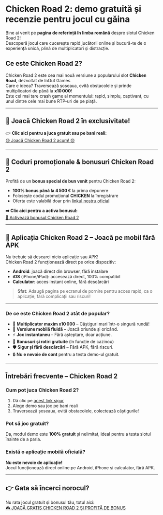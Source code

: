# Chicken Road 2: demo gratuită și recenzie pentru jocul cu găina

Bine ai venit pe **pagina de referință în limba română** despre slotul Chicken Road 2!  
Descoperă jocul care cucerește rapid jucătorii online și bucură-te de o experiență unică, plină de multiplicatori și distracție.

## Ce este Chicken Road 2?

Chicken Road 2 este cea mai nouă versiune a popularului slot **Chicken Road**, dezvoltat de InOut Games.  
Care e ideea? Traversează șoseaua, evită obstacolele și prinde multiplicatori de până la **x10 000**!  
Este cel mai tare crash game al momentului: rapid, simplu, captivant, cu unul dintre cele mai bune RTP-uri de pe piață.

---

## 🚀 Joacă Chicken Road 2 în exclusivitate!

👉 **Clic aici pentru a juca gratuit sau pe bani reali:**  
[🟡 Joacă Chicken Road 2 acum! 🟡](https://chickenroad-2.app/redirect-chicken-road-2/)

---

## 🎁 Coduri promoționale & bonusuri Chicken Road 2

Profită de un **bonus special de bun venit** pentru Chicken Road 2:

- **100% bonus până la 4 500 €** la prima depunere  
- Folosește codul promoțional **CHICKEN** la înregistrare  
- Oferta este valabilă doar prin [linkul nostru oficial](https://chickenroad-2.app/redirect-chicken-road-2/)

**➡️ Clic aici pentru a activa bonusul:**  
[🔑 Activează bonusul Chicken Road 2](https://chickenroad-2.app/redirect-chicken-road-2/)

---

## 📱 Aplicația Chicken Road 2 – Joacă pe mobil fără APK

Nu trebuie să descarci nicio aplicație sau APK!  
Chicken Road 2 funcționează direct pe orice dispozitiv:

- **Android**: joacă direct din browser, fără instalare
- **iOS** (iPhone/iPad): accesează direct, 100% compatibil
- **Calculator**: acces instant online, fără descărcări

> **Sfat:** Adaugă pagina pe ecranul de pornire pentru acces rapid, ca o aplicație, fără complicații sau riscuri!

---

### De ce este Chicken Road 2 atât de popular?

- 💸 **Multiplicator maxim x10 000** – Câștiguri mari într-o singură rundă!
- 📱 **Versiune mobilă fluidă** – Joacă oriunde și oricând.
- ⚡ **Joc instantaneu** – Fără așteptare, doar acțiune.
- 🎁 **Bonusuri și rotiri gratuite** (în funcție de cazinou)
- 🛡️ **Sigur și fără descărcări** – Fără APK, fără riscuri.
- 🔒 **Nu e nevoie de cont** pentru a testa demo-ul gratuit.

---

## Întrebări frecvente – Chicken Road 2

### Cum pot juca Chicken Road 2?
1. Dă clic pe [acest link sigur](https://chickenroad-2.app/redirect-chicken-road-2/)
2. Alege demo sau joc pe bani reali
3. Traversează șoseaua, evită obstacolele, colectează câștigurile!

### Pot să joc gratuit?
Da, modul demo este **100% gratuit** și nelimitat, ideal pentru a testa slotul înainte de a paria.

### Există o aplicație mobilă oficială?
**Nu este nevoie de aplicație!**  
Jocul funcționează direct online pe Android, iPhone și calculator, fără APK.

---

## 👉 Gata să încerci norocul?  
Nu rata jocul gratuit și bonusul tău, totul aici:  
[🎮 JOACĂ GRATIS CHICKEN ROAD 2 ȘI PROFITĂ DE BONUS](https://chickenroad-2.app/redirect-chicken-road-2/)
